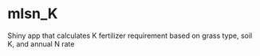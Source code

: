 mlsn_K
======

Shiny app that calculates K fertilizer requirement based on grass type, soil K, and annual N rate
